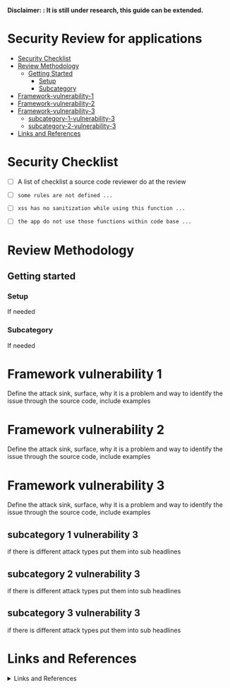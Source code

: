 **Disclaimer: <If it is not ready>: It is still under research, this guide can be extended.**

# Security Review for <Framework> applications
- [Security Checklist](#security-checklist)
- [Review Methodology](#review-methodology)
	- [Getting Started](#getting-started)
		- [Setup](#setup)
        - [Subcategory](#subcategory)
- [Framework-vulnerability-1](#framework-vulnerability-1)
- [Framework-vulnerability-2](#framework-vulnerability-2)
- [Framework-vulnerability-3](#framework-vulnerability-3)
    - [subcategory-1-vulnerability-3](#subcategory-1-vulnerability-3)
    - [subcategory-2-vulnerability-3](#subcategory-2-vulnerability-3)
- [Links and References](#links-and-references)


# Security Checklist

- [ ]  A list of checklist a source code reviewer do at the review
- [ ]  `some rules are not defined ...` 
- [ ]  `xss has no sanitization while using this function ...`
- [ ]  `the app do not use those functions within code base ...`


# Review Methodology
## Getting started

### Setup
If needed 

### Subcategory
If needed 

# Framework vulnerability 1
Define the attack sink, surface, why it is a problem and way to identify the issue through the source code, include examples 

# Framework vulnerability 2
Define the attack sink, surface, why it is a problem and way to identify the issue through the source code, include examples 

# Framework vulnerability 3
Define the attack sink, surface, why it is a problem and way to identify the issue through the source code, include examples 

## subcategory 1 vulnerability 3

if there is different attack types put them into sub headlines

## subcategory 2 vulnerability 3

if there is different attack types put them into sub headlines

## subcategory 3 vulnerability 3

if there is different attack types put them into sub headlines



# Links and References
<details><summary>Links and References</summary><blockquote>

1. [Link 1](https://shabarkin.notion.site/)
2. [Link 2](https://shabarkin.notion.site/)
3. [Link 3](https://shabarkin.notion.site/)
4. [Link 4](https://shabarkin.notion.site/)

</blockquote></details>